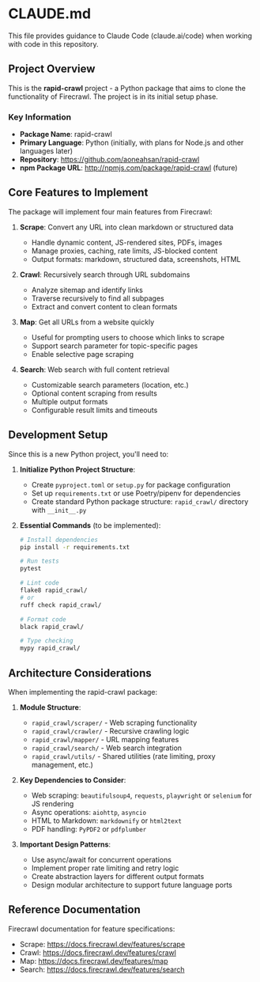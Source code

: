 # CLAUDE.md

This file provides guidance to Claude Code (claude.ai/code) when working with code in this repository.

## Project Overview

This is the **rapid-crawl** project - a Python package that aims to clone the functionality of Firecrawl. The project is in its initial setup phase.

### Key Information
- **Package Name**: rapid-crawl
- **Primary Language**: Python (initially, with plans for Node.js and other languages later)
- **Repository**: https://github.com/aoneahsan/rapid-crawl
- **npm Package URL**: http://npmjs.com/package/rapid-crawl (future)

## Core Features to Implement

The package will implement four main features from Firecrawl:

1. **Scrape**: Convert any URL into clean markdown or structured data
   - Handle dynamic content, JS-rendered sites, PDFs, images
   - Manage proxies, caching, rate limits, JS-blocked content
   - Output formats: markdown, structured data, screenshots, HTML

2. **Crawl**: Recursively search through URL subdomains
   - Analyze sitemap and identify links
   - Traverse recursively to find all subpages
   - Extract and convert content to clean formats

3. **Map**: Get all URLs from a website quickly
   - Useful for prompting users to choose which links to scrape
   - Support search parameter for topic-specific pages
   - Enable selective page scraping

4. **Search**: Web search with full content retrieval
   - Customizable search parameters (location, etc.)
   - Optional content scraping from results
   - Multiple output formats
   - Configurable result limits and timeouts

## Development Setup

Since this is a new Python project, you'll need to:

1. **Initialize Python Project Structure**:
   - Create `pyproject.toml` or `setup.py` for package configuration
   - Set up `requirements.txt` or use Poetry/pipenv for dependencies
   - Create standard Python package structure: `rapid_crawl/` directory with `__init__.py`

2. **Essential Commands** (to be implemented):
   ```bash
   # Install dependencies
   pip install -r requirements.txt
   
   # Run tests
   pytest
   
   # Lint code
   flake8 rapid_crawl/
   # or
   ruff check rapid_crawl/
   
   # Format code
   black rapid_crawl/
   
   # Type checking
   mypy rapid_crawl/
   ```

## Architecture Considerations

When implementing the rapid-crawl package:

1. **Module Structure**:
   - `rapid_crawl/scraper/` - Web scraping functionality
   - `rapid_crawl/crawler/` - Recursive crawling logic
   - `rapid_crawl/mapper/` - URL mapping features
   - `rapid_crawl/search/` - Web search integration
   - `rapid_crawl/utils/` - Shared utilities (rate limiting, proxy management, etc.)

2. **Key Dependencies to Consider**:
   - Web scraping: `beautifulsoup4`, `requests`, `playwright` or `selenium` for JS rendering
   - Async operations: `aiohttp`, `asyncio`
   - HTML to Markdown: `markdownify` or `html2text`
   - PDF handling: `PyPDF2` or `pdfplumber`

3. **Important Design Patterns**:
   - Use async/await for concurrent operations
   - Implement proper rate limiting and retry logic
   - Create abstraction layers for different output formats
   - Design modular architecture to support future language ports

## Reference Documentation

Firecrawl documentation for feature specifications:
- Scrape: https://docs.firecrawl.dev/features/scrape
- Crawl: https://docs.firecrawl.dev/features/crawl
- Map: https://docs.firecrawl.dev/features/map
- Search: https://docs.firecrawl.dev/features/search